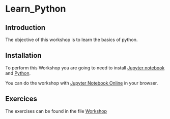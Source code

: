 # Learn_Python

## Introduction
The objective of this workshop is to learn the basics of python.

## Installation
To perform this Workshop you are going to need to install [Jupyter notebook](https://jupyter.org/install) and [Python](https://docs.python-guide.org/starting/install3/linux/).

You can do the workshop with [Jupyter Notebook Online](https://jupyter.org/try) in your browser.

## Exercices

The exercises can be found in the file [Workshop](./LearnPython.ipynb)